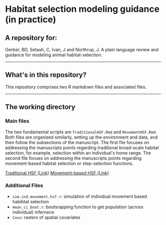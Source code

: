 # Habitat selection modeling guidance (in practice)

## A repository for:

Gerber, BD, Setash, C, Ivan, J and Northrup, J. A plain language review and guidance for modeling animal habitat-selection. 

---

## What's in this repository?

This repository comprises two R markdown files and associated files.

---

## The working directory

### Main files

The two fundamental scripts are `TraditionalHSF.Rmd` and `MovementHSF.Rmd`. Both files are organized 
similarly, setting up the environment and data, and then follow the subsections of the manuscript. 
The first file focuses on addressing the manuscripts points regarding traditional broad-scale
habitat selection, for example, selection within an individual's home range. The second file
focues on addressing the manuscripts points regarding movement-based habitat selection or
step-selection functions.

[Traditional HSF (Link)](TraditionalHSF.html)
[Movement-based HSF (Link)](MovementHSF.html)

### Additional Files

- `sim.ind.movement.hsf.r`: simulation of individual movement based habibtat selection
- `mean_ci_boot.r`: bootsrapping function to get population (across individual) infernece
- `Covs`: rasters of spatial covariates
  